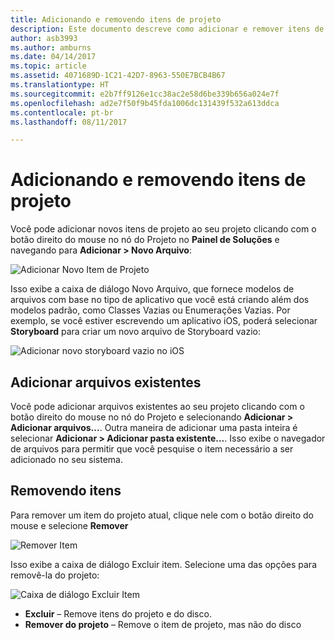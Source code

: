 ```yaml
---
title: Adicionando e removendo itens de projeto
description: Este documento descreve como adicionar e remover itens de projeto no Visual Studio para Mac
author: asb3993
ms.author: amburns
ms.date: 04/14/2017
ms.topic: article
ms.assetid: 4071689D-1C21-42D7-8963-550E7BCB4B67
ms.translationtype: HT
ms.sourcegitcommit: e2b7ff9126e1cc38ac2e58d6be339b656a024e7f
ms.openlocfilehash: ad2e7f50f9b45fda1006dc131439f532a613ddca
ms.contentlocale: pt-br
ms.lasthandoff: 08/11/2017

---
```

# <a name="adding-and-removing-project-items"></a>Adicionando e removendo itens de projeto

Você pode adicionar novos itens de projeto ao seu projeto clicando com o botão direito do mouse no nó do Projeto no **Painel de Soluções** e navegando para **Adicionar > Novo Arquivo**:

![Adicionar Novo Item de Projeto](media/add-and-remove-project-items-image1.png)

Isso exibe a caixa de diálogo Novo Arquivo, que fornece modelos de arquivos com base no tipo de aplicativo que você está criando além dos modelos padrão, como Classes Vazias ou Enumerações Vazias. Por exemplo, se você estiver escrevendo um aplicativo iOS, poderá selecionar **Storyboard** para criar um novo arquivo de Storyboard vazio:

![Adicionar novo storyboard vazio no iOS](media/add-and-remove-project-items-image2.png)

## <a name="adding-existing-files"></a>Adicionar arquivos existentes

Você pode adicionar arquivos existentes ao seu projeto clicando com o botão direito do mouse no nó do Projeto e selecionando **Adicionar > Adicionar arquivos...**. Outra maneira de adicionar uma pasta inteira é selecionar **Adicionar > Adicionar pasta existente...**. Isso exibe o navegador de arquivos para permitir que você pesquise o item necessário a ser adicionado no seu sistema.


## <a name="removing-items"></a>Removendo itens

Para remover um item do projeto atual, clique nele com o botão direito do mouse e selecione **Remover**

![Remover Item](media/add-and-remove-project-items-image3.png)

Isso exibe a caixa de diálogo Excluir item. Selecione uma das opções para removê-la do projeto:

![Caixa de diálogo Excluir Item](media/add-and-remove-project-items-image4.png)

* **Excluir** – Remove itens do projeto e do disco.
* **Remover do projeto** – Remove o item de projeto, mas não do disco 
